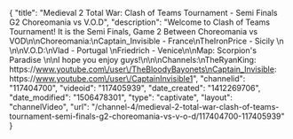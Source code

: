 {
    "title": "Medieval 2 Total War: Clash of Teams Tournament - Semi Finals G2 Choreomania vs V.O.D",
    "description": "Welcome to Clash of Teams Tournament!  It is the Semi Finals, Game 2 Between Choreomania vs VOD\n\nChoreomania:\nCaptain_Invisible - France\nTheIronPrice - Sicily \n \n\nV.O.D:\nVlad - Portugal \nFriedrich - Venice\n\nMap: Scorpion's Paradise  \n\nI hope you enjoy guys!\n\n\nChannels:\nTheRyanKing: https:\/\/www.youtube.com\/user\/TheBloodyBayonets\nCaptain_Invisible: https:\/\/www.youtube.com\/user\/CaptainInvisible1",
    "channelid": "117404700",
    "videoid": "117405939",
    "date_created": "1412269706",
    "date_modified": "1506478301",
    "type": "captivate",
    "layout": "channelVideo",
    "url": "\/channel-4\/medieval-2-total-war-clash-of-teams-tournament-semi-finals-g2-choreomania-vs-v-o-d\/117404700-117405939"
}